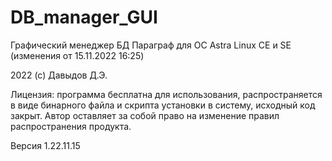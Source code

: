 # DB_manager_GUI
Графический менеджер БД Параграф для ОС Astra Linux CE и SE (изменения от 15.11.2022 16:25)


2022 (с) Давыдов Д.Э.


Лицензия: программа бесплатна для использования, распространяется в виде бинарного файла и скрипта установки в систему, исходный код закрыт. Автор оставляет за собой право на изменение правил распространения продукта.


Версия 1.22.11.15
